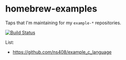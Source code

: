 # homebrew-examples

Taps that I'm maintaining for my `example-*` repositories.

[![Build Status](https://travis-ci.org/ns408/homebrew-examples.svg?branch=master)](https://travis-ci.org/ns408/homebrew-examples)

List:
- https://github.com/ns408/example_c_language
